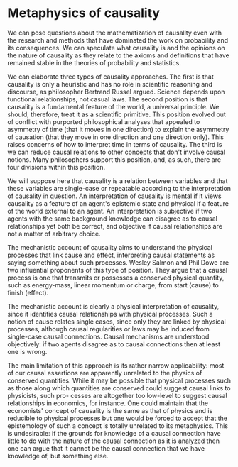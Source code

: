# Metaphysics of causality

We can pose questions about the mathematization of causality even with the research
and methods that have dominated the work on probability and its consequences. We can
speculate what causality is and the opinions on the nature of causality as they relate
to the axioms and definitions that have remained stable in the theories of probability
and statistics.

We can elaborate three types of causality approaches. The first is that causality
is only a heuristic and has no role in scientific reasoning and discourse, as philosopher
Bertrand Russel argued. Science depends upon functional relationships, not casual laws. 
The second position is that causality is a fundamental feature of the world, a universal principle.
We should, therefore, treat it as a scientific primitive. This position evolved out of 
conflict with purported philosophical analyses that appealed to asymmetry of time (that it
moves in one direction) to explain the asymmetry of causation (that they move in one direction 
and one direction only). This raises concerns of how to interpret time in terms of causality.
The third is we can reduce causal relations to other concepts that don't involve causal notions.
Many philosophers support this position, and, as such, there are four divisions within this
position. 

We will suppose here that causality is a relation between variables and that these variables 
are single-case or repeatable according to the interpretation of causality in question. 
An interpretation of causality is mental if it views causality as a feature of an agent's 
epistemic state and physical if a feature of the world external to an agent. An interpretation 
is subjective if two agents with the same background knowledge can disagree as to causal 
relationships yet both be correct, and objective if causal relationships are not a matter of arbitrary choice. 

The mechanistic account of causality aims to understand the physical processes that link 
cause and effect, interpreting causal statements as saying something about such processes. 
Wesley Salmon and Phil Dowe are two influential proponents of this type of position. 
They argue that a causal process is one that transmits or possesses a conserved physical quantity, 
such as energy-mass, linear momentum or charge, from start (cause) to finish (effect).

The mechanistic account is clearly a physical interpretation of causality, since it 
identifies causal relationships with physical processes. Such a notion of cause relates 
single cases, since only they are linked by physical processes, although causal regularities 
or laws may be induced from single-case causal connections. Causal mechanisms are understood 
objectively: if two agents disagree as to causal connections then at least one is wrong.

The main limitation of this approach is its rather narrow applicability: most of our causal 
assertions are apparently unrelated to the physics of conserved quantities. While it may be 
possible that physical processes such as those along which quantities are conserved could 
suggest causal links to physicists, such pro- cesses are altogether too low-level to suggest 
causal relationships in economics, for instance. One could maintain that the economists' 
concept of causality is the same as that of physics and is reducible to physical processes 
but one would be forced to accept that the epistemology of such a concept is totally 
unrelated to its metaphysics. This is undesirable: if the grounds for knowledge of a 
causal connection have little to do with the nature of the causal connection as it is analyzed 
then one can argue that it cannot be the causal connection that we have knowledge of, but something else.
